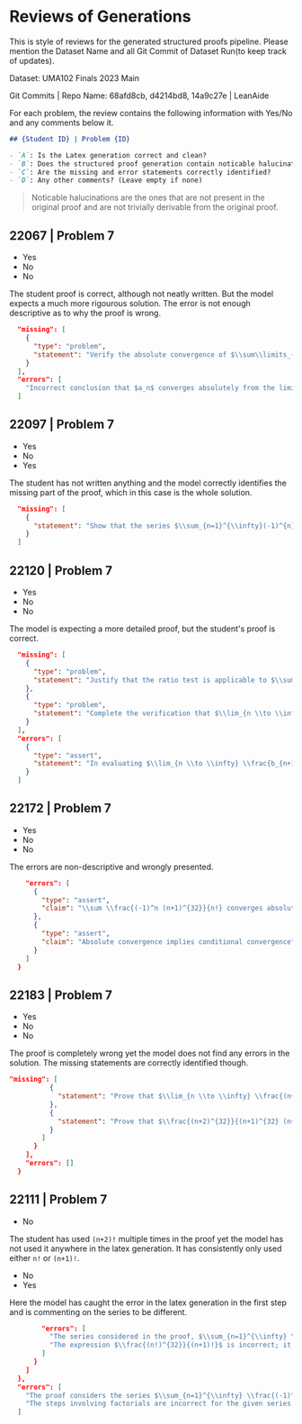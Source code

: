# Reviews of Generations

This is style of reviews for the generated structured proofs pipeline. Please mention the Dataset Name and all Git Commit of Dataset Run(to keep track of updates).

Dataset: UMA102 Finals 2023 Main

Git Commits | Repo Name: 68afd8cb, d4214bd8, 14a9c27e | LeanAide

For each problem, the review contains the following information with Yes/No and any comments below it.

```markdown
## {Student ID} | Problem {ID}

- `A`: Is the Latex generation correct and clean?
- `B`: Does the structured proof generation contain noticable halucinations?
- `C`: Are the missing and error statements correctly identified?
- `D`: Any other comments? (Leave empty if none)
```

> Noticable halucinations are the ones that are not present in the original proof and are not trivially derivable from the original proof.

## 22067 | Problem 7

- Yes
- No
- No

The student proof is correct, although not neatly written. But the model expects a much more rigourous solution. The error is not enough descriptive as to why the proof is wrong.

```json
  "missing": [
    {
      "type": "problem",
      "statement": "Verify the absolute convergence of $\\sum\\limits_{n=1}^\\infty \\frac{(n+1)^{32}}{n!}$ rigorously."
    }
  ],
  "errors": [
    "Incorrect conclusion that $a_n$ converges absolutely from the limit calculation."
  ]
```

## 22097 | Problem 7

- Yes
- No
- Yes

The student has not written anything and the model correctly identifies the missing part of the proof, which in this case is the whole solution.

```json
  "missing": [
    {
      "statement": "Show that the series $\\sum_{n=1}^{\\infty}(-1)^{n} \\frac{(n+1)^{32}}{n!}$ satisfies the criteria for an alternating series test or use a different convergence test."
    }
  ]
```

## 22120 | Problem 7

- Yes
- No
- No

The model is expecting a more detailed proof, but the student's proof is correct.

```json
  "missing": [
    {
      "type": "problem",
      "statement": "Justify that the ratio test is applicable to $\\sum_{n=1}^{\\infty} |b_n|$"
    },
    {
      "type": "problem",
      "statement": "Complete the verification that $\\lim_{n \\to \\infty} \\left(\\frac{n+2}{n+1}\\right)^{32} = 1$ explicitly"
    }
  ],
  "errors": [
    {
      "type": "assert",
      "statement": "In evaluating $\\lim_{n \\to \\infty} \\frac{b_{n+1}}{b_n}$, ensure proper handling of factorial terms and limits."
    }
  ]
```

## 22172 | Problem 7

- Yes
- No
- No

The errors are non-descriptive and wrongly presented.

```json
    "errors": [
      {
        "type": "assert",
        "claim": "\\sum \\frac{(-1)^n (n+1)^{32}}{n!} converges absolutely"
      },
      {
        "type": "assert",
        "claim": "Absolute convergence implies conditional convergence"
      }
    ]
  }
```

## 22183 | Problem 7

- Yes
- No
- No

The proof is completely wrong yet the model does not find any errors in the solution. The missing statements are correctly identified though.

```json
"missing": [
          {
            "statement": "Prove that $\\lim_{n \\to \\infty} \\frac{(n+2)^{32}}{(n+1)^{32} (n+1)} = 0$."
          },
          {
            "statement": "Prove that $\\frac{(n+2)^{32}}{(n+1)^{32} (n+1)}$ is decreasing."
          }
        ]
      }
    ],
    "errors": []
  }
```

## 22111 | Problem 7

- No

The student has used `(n+2)!` multiple times in the proof yet the model has not used it anywhere in the latex generation. It has consistently only used either `n!` or `(n+1)!`.

- No
- Yes

Here the model has caught the error in the latex generation in the first step and is commenting on the series to be different.

```json
        "errors": [
          "The series considered in the proof, $\\sum_{n=1}^{\\infty} \\frac{(-1)^n (n!)^{32}}{n!}$, does not match the series in the theorem statement.",
          "The expression $\\frac{(n!)^{32}}{(n+1)!}$ is incorrect; it should be $\\frac{(n+1)^{32}}{(n+1)!}$."
        ]
      }
    ]
  },
  "errors": [
    "The proof considers the series $\\sum_{n=1}^{\\infty} \\frac{(-1)^n (n!)^{32}}{n!}$ instead of $\\sum_{n=1}^{\\infty} \\frac{(-1)^n (n+1)^{32}}{n!}$. This is a different series.",
    "The steps involving factorials are incorrect for the given series."
  ]
```
